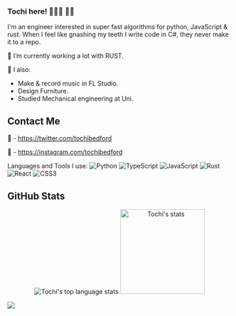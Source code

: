 ### Tochi here! 🧛🏽‍♀️ 🧚🏼

<!--
**tochibedford/tochibedford** is a ✨ _special_ ✨ repository because its `README.md` (this file) appears on your GitHub profile.

Here are some ideas to get you started:

- 🔭 I’m currently working on ...
- 🌱 I’m currently learning ...
- 👯 I’m looking to collaborate on ...
- 🤔 I’m looking for help with ...
- 💬 Ask me about ...
- 📫 How to reach me: ...
- 😄 Pronouns: ...
- ⚡ Fun fact: ...
-->

I'm an engineer interested in super fast algorithms for python, JavaScript & rust.
When I feel like gnashing my teeth I write code in C#, they never make it to a repo.

🌱 I’m currently working a lot with RUST.

🍾 I also:
  - Make & record music in FL Studio.
  - Design Furniture.
  - Studied Mechanical engineering at Uni.

## Contact Me
🔗 - https://twitter.com/tochibedford

🔗 - https://instagram.com/tochibedford

Languages and Tools I use:
![Python](https://img.shields.io/badge/-Python-05122A?style=flat&logo=python)
![TypeScript](https://img.shields.io/badge/-TypeScript-05122A?style=flat&logo=typescript)
![JavaScript](https://img.shields.io/badge/-JavaScript-05122A?style=flat&logo=javascript)
![Rust](https://img.shields.io/badge/-RUST-05122A?style=flat&logo=rust)
![React](https://img.shields.io/badge/-React-05122A?style=flat&logo=react)
![CSS3](https://img.shields.io/badge/-CSS3-05122A?style=flat&logo=css3)

## GitHub Stats

<p align="center">
    <img src="https://github-readme-stats.vercel.app/api/top-langs/?username=tochibedford&hide=HTML,TeX&layout=compact&theme=tokyonight&exclude_repo=Android-ImageMagick7&langs_count=8" alt="Tochi's top language stats" />
    <img height="190" src="https://github-readme-stats.vercel.app/api?username=tochibedford&theme=tokyonight&show_icons=true&include_all_commits=true" alt="Tochi's stats" />
    
</p>

[![](https://visitcount.itsvg.in/api?id=tochibedford&label=Profile%20Views&color=0&icon=4&pretty=false)](https://visitcount.itsvg.in)


